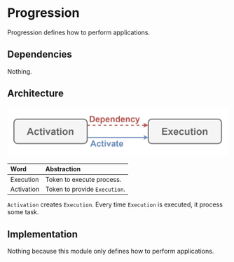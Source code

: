 # Progression

Progression defines how to perform applications.

## Dependencies

Nothing.

## Architecture

![Image not found.](./Resources/Progression.jpg "Architecture of Progression.")

| Word | Abstraction |
|:-----------|:------------|
| Execution | Token to execute process. |
| Activation | Token to provide `Execution`. |

`Activation` creates `Execution`.
Every time `Execution` is executed, it process some task.

## Implementation

Nothing because this module only defines how to perform applications.
